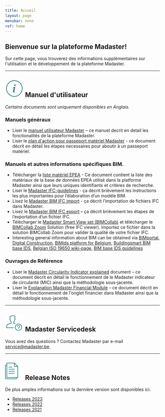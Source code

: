 ```yaml
---
title: Accueil
layout: page
menubar: none
ref: home
---
```


## Bienvenue sur la plateforme Madaster!
Sur cette page, vous trouverez des informations supplémentaires sur l'utilisation et le développement de la plateforme Madaster.

---

## <img class="header-img" src="/assets/images/767.svg"> Manuel d'utilisateur

_Certains documents sont uniquement disponibles en Anglais._

### Manuels généraux

* Liser le <a href="/files/en/Madaster - User Manual.pdf" target="_blank">manuel utilisateur Madaster</a> – ce manuel decrit en detail les fonctionalités de la plateforme Madaster.
* Liser le <a href="/files/en/Madaster - Action Plan.pdf" target="_blank">plan d'action pour passeport matériel Madaster</a> - ce document décrit en détail les étapes necessaires pour aboutir à un passeport matériel.

<!--* Liser le <a href="/files/en/Tender Text Material Passport_EN.pdf" target="_blank">manuel pour la demande d'un passeport Madaster</a> - Ce document fournit un manuel sur la manière de demander un passeport de matériaux Madaster dans un texte d'appel d'offres. En outre, il offre des exemples concrets de phrases qui peuvent être utilisées dans la demande.-->
<!--* Liser le <a href="/files/en/Schematic overview Madaster data requirements per output.xlsx" target="_blank"> Aperçu schématique des demandes de données Madaster par évaluation</a> - Ce document fournit un aperçu schématique des directives relatives aux données pour un enregistrement dans Madaster en fonction de la sortie souhaitée.-->

### Manuels et autres informations spécifiques BIM.

* Télécharger la <a href="/files/epea/EPEA Generic - BENELUX 2024-6-25.xlsx" target="_blank">liste matériel EPEA</a> - Ce document contient la liste des matériaux de la base de données EPEA utilisé dans la platforme Madaster ainsi que leurs uniques identifiants et critères de recherche.
* Liser le <a href="/files/en/Madaster BIM - IFC guidelines.pdf" target="_blank">Madaster IFC-guidelines</a> - ça décrit brièvement les instructions les plus importantes pour l’élaboration d’un modèle BIM.
* Lisez le <a href="/files/en/Madaster BIM - IFC import process.pdf" target="_blank">Madaster BIM IFC import</a> - ça décrit l’importation de fichiers IFC dans Madaster.
* Lisez le <a href="/files/be/en/Madaster BIM - IFC export.pdf" target="_blank">Madaster BIM IFC export</a> – ça décrit brièvement les étapes de l’exportation d’un fichier IFC.
* Télécharger le <a href="https://helpcenter.bimcollab.com/portal/fr/kb/articles/smart-view-sets-downloads-fr" target="_blank">Madaster Smart View set (BIMCollab)</a>  et télécharger le <a href="https://helpcenter.bimcollab.com/portal/fr/kb/articles/downloads-fr" target="_blank">BIMCollab Zoom</a> Solution (free IFC viewer). Importez ce fichier dans la solution BIMCollab Zoom pour valider la qualité de votre fichier IFC.
 * Interesting general information about BIM can be obtained via <a href="https://www.bimportal.be" target="_blank">BIMportal</a>, <a href="https://digitalconstruction.be" target="_blank">Digital Construction</a>, <a href="https://www.bimids.eu" target="_blank">BIMids platform for Belgium</a>, <a href="https://ucm.buildingsmart.org/use-case-details/2594/en" target="_blank">Buildingsmart BIM base IDS</a>, <a href="https://bimbuildwise.notion.site/Belgian-ISO-19650-wiki-e463f716154743ccb2d0c67c1b857525" target="_blank">Belgian ISO 19650 wiki-page</a>, <a href="https://www.bimloket.nl/p/321/Downloads" target="_blank">BIM base IDS guidelines</a>

<!--* Download the <a href="/files/Archicad_ExportTemplate.tpl" target="_blank"> Madaster IFC export template for Archicad</a> - this includes the most optimal export settings for a IFC file to the Madaster platform.-->

### Ouvrages de Référence

* Liser le <a href="/files/en/Madaster - Circularity Indicator explained.pdf" target="_blank">Madaster Circularity Indicator explained</a> document – ce document décrit en détail le fonctionnement de le Madaster indicateur de circularité (MIC) ainsi que la méthodologie sous-jacente.
* Liser le <a href="/files/en/Madaster - Financial.pdf" target="_blank">Explanation Madaster Financial Module</a> – ce document décrit en détail le fonctionnement de l'onglet financier dans Madaster ainsi que la méthodologie sous-jacente.

---

## <img class="header-img" src="/assets/images/771.svg"> Madaster Servicedesk
Vous avez des questions ? Contactez Madaster par e-mail <service@madaster.be>.

---

## <img class="header-img" src="/assets/images/770.svg"> Release Notes

De plus amples informations sur la dernière version sont disponibles ici:

* <a href="/files/en/Madaster Release notes 2023.pdf" target="_blank">Releases 2023</a>
* <a href="/files/en/Madaster Release notes 2022.pdf" target="_blank">Releases 2022</a>
* <a href="/files/en/Madaster Release notes 2021.pdf" target="_blank">Releases 2021</a>
